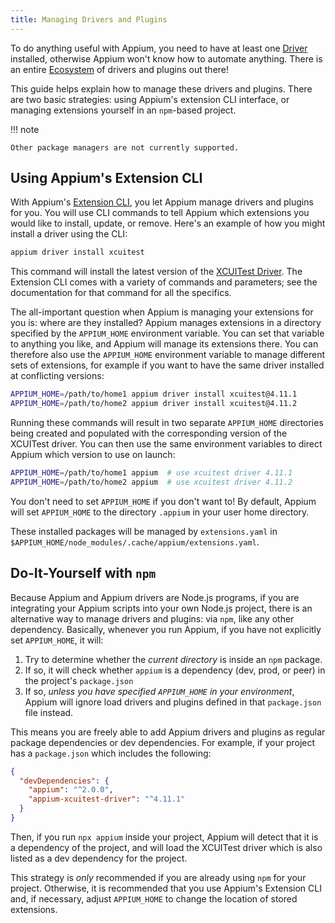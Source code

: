 ```yaml
---
title: Managing Drivers and Plugins
---
```


To do anything useful with Appium, you need to have at least one [Driver](../intro/drivers.md)
installed, otherwise Appium won't know how to automate anything. There is an entire
[Ecosystem](../ecosystem/index.md) of drivers and plugins out there!

This guide helps explain how to manage these drivers and plugins. There are
two basic strategies: using Appium's extension CLI interface, or managing extensions yourself in an
`npm`-based project.

!!! note

```
Other package managers are not currently supported.
```

## Using Appium's Extension CLI

With Appium's [Extension CLI](../reference/cli/extensions.md), you let Appium manage drivers and plugins for
you.  You will use CLI commands to tell Appium which extensions you would like to install, update,
or remove. Here's an example of how you might install a driver using the CLI:

```bash
appium driver install xcuitest
```

This command will install the latest version of the
[XCUITest Driver](https://github.com/appium/appium-xcuitest-driver). The Extension CLI comes with a variety
of commands and parameters; see the documentation for that command for all the specifics.

The all-important question when Appium is managing your extensions for you is: where are they installed?
Appium manages extensions in a directory specified by the `APPIUM_HOME` environment variable. You
can set that variable to anything you like, and Appium will manage its extensions there. You can
therefore also use the `APPIUM_HOME` environment variable to manage different sets of extensions,
for example if you want to have the same driver installed at conflicting versions:

```bash
APPIUM_HOME=/path/to/home1 appium driver install xcuitest@4.11.1
APPIUM_HOME=/path/to/home2 appium driver install xcuitest@4.11.2
```

Running these commands will result in two separate `APPIUM_HOME` directories being created and
populated with the corresponding version of the XCUITest driver. You can then use the same
environment variables to direct Appium which version to use on launch:

```bash
APPIUM_HOME=/path/to/home1 appium  # use xcuitest driver 4.11.1
APPIUM_HOME=/path/to/home2 appium  # use xcuitest driver 4.11.2
```

You don't need to set `APPIUM_HOME` if you don't want to! By default, Appium will set `APPIUM_HOME`
to the directory `.appium` in your user home directory.

These installed packages will be managed by `extensions.yaml` in `$APPIUM_HOME/node_modules/.cache/appium/extensions.yaml`.

## Do-It-Yourself with `npm`

Because Appium and Appium drivers are Node.js programs, if you are integrating your Appium scripts
into your own Node.js project, there is an alternative way to manage drivers and plugins: via `npm`,
like any other dependency. Basically, whenever you run Appium, if you have not explicitly set
`APPIUM_HOME`, it will:

1. Try to determine whether the _current directory_ is inside an `npm` package.
2. If so, it will check whether `appium` is a dependency (dev, prod, or peer) in the project's
   `package.json`
3. If so, _unless you have specified `APPIUM_HOME` in your environment_, Appium will ignore load
   drivers and plugins defined in that `package.json` file instead.

This means you are freely able to add Appium drivers and plugins as regular package dependencies or
dev dependencies. For example, if your project has a `package.json` which includes the following:

```json
{
  "devDependencies": {
    "appium": "^2.0.0",
    "appium-xcuitest-driver": "^4.11.1"
  }
}
```

Then, if you run `npx appium` inside your project, Appium will detect that it is a dependency of
the project, and will load the XCUITest driver which is also listed as a dev dependency for the
project.

This strategy is _only_ recommended if you are already using `npm` for your project.
Otherwise, it is recommended that you use Appium's Extension CLI and, if necessary, adjust
`APPIUM_HOME` to change the location of stored extensions.
